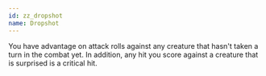 ```yaml
---
id: zz_dropshot
name: Dropshot
---
```

You have advantage on attack rolls against any creature that hasn't taken a turn in the combat yet. In addition, any hit you score against a creature that is surprised is a critical hit.
